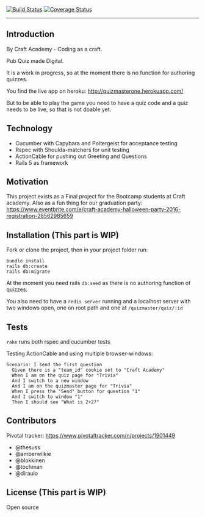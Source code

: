[![Build Status](https://travis-ci.org/CraftAcademy/quizmaster.svg?branch=develop)](https://travis-ci.org/CraftAcademy/quizmaster)
[![Coverage Status](https://coveralls.io/repos/github/CraftAcademy/quizmaster/badge.svg)](https://coveralls.io/github/CraftAcademy/quizmaster)


----------


## Introduction

By Craft Academy - Coding as a craft. 

Pub Quiz made Digital.

It is a work in progress, so at the moment there is no function for authoring quizzes. 

You find the live app on heroku: 
http://quizmasterone.herokuapp.com/

But to be able to play the game you need to have a quiz code and a quiz needs to be live, so that is not doable yet. 



## Technology
- Cucumber with Capybara and Poltergeist for acceptance testing
- Rspec with Shoulda-matchers for unit testing
- ActionCable for pushing out Greeting and Questions
- Rails 5 as framework



## Motivation

This project exists as a Final project for the Bootcamp students at Craft academy. Also as a fun thing for our graduation party: 
https://www.eventbrite.com/e/craft-academy-halloween-party-2016-registration-28562985659 


## Installation (This part is WIP)

Fork or clone the project, then in your project folder run: 

```
bundle install
rails db:create
rails db:migrate
```

At the moment you need rails `db:seed` as there is no authoring function of quizzes.

You also need to have a `redis server` running and a localhost server with two windows open, one on root path and one at `/quizmaster/quiz/:id` 


## Tests

`rake` runs both rspec and cucumber tests

Testing ActionCable and using multiple browser-windows:
```
Scenario: I send the first question
  Given there is a "team_id" cookie set to "Craft Academy"
  When I am on the quiz page for "Trivia"
  And I switch to a new window
  And I am on the quizmaster page for "Trivia"
  When I press the "Send" button for question "1"
  And I switch to window "1"
  Then I should see "What is 2+2?"
```

## Contributors

Pivotal tracker: 
https://www.pivotaltracker.com/n/projects/1901449

- @thesuss 
- @amberwilkie
- @blokkinen
- @tochman
- @diraulo


## License (This part is WIP)

Open source